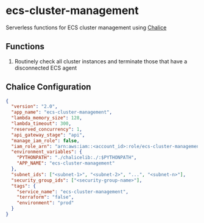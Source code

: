 # ecs-cluster-management

Serverless functions for ECS cluster management using [Chalice](https://github.com/aws/chalice)

## Functions

1. Routinely check all cluster instances and terminate those that have a disconnected ECS agent

## Chalice Configuration

```json
{
  "version": "2.0",
  "app_name": "ecs-cluster-management",
  "lambda_memory_size": 128,
  "lambda_timeout": 300,
  "reserved_concurrency": 1,
  "api_gateway_stage": "api",
  "manage_iam_role": false,
  "iam_role_arn": "arn:aws:iam::<account_id>:role/ecs-cluster-management-role",
  "environment_variables": {
    "PYTHONPATH": "./chalicelib:./:$PYTHONPATH",
    "APP_NAME": "ecs-cluster-management"
  },
  "subnet_ids": ["<subnet-1>", "<subnet-2>", "...", "<subnet-n>"],
  "security_group_ids": ["<security-group-name>"],
  "tags": {
    "service_name": "ecs-cluster-management",
    "terraform": "false",
    "environment": "prod"
  }
}
```
